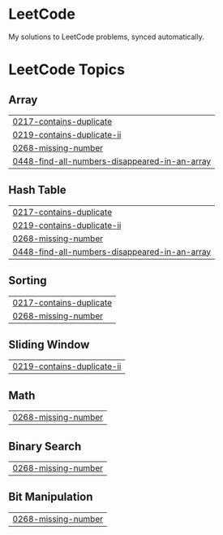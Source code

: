 # LeetCode
My solutions to LeetCode problems, synced automatically.

<!---LeetCode Topics Start-->
# LeetCode Topics
## Array
|  |
| ------- |
| [0217-contains-duplicate](https://github.com/zishanchen/LeetCode/tree/master/0217-contains-duplicate) |
| [0219-contains-duplicate-ii](https://github.com/zishanchen/LeetCode/tree/master/0219-contains-duplicate-ii) |
| [0268-missing-number](https://github.com/zishanchen/LeetCode/tree/master/0268-missing-number) |
| [0448-find-all-numbers-disappeared-in-an-array](https://github.com/zishanchen/LeetCode/tree/master/0448-find-all-numbers-disappeared-in-an-array) |
## Hash Table
|  |
| ------- |
| [0217-contains-duplicate](https://github.com/zishanchen/LeetCode/tree/master/0217-contains-duplicate) |
| [0219-contains-duplicate-ii](https://github.com/zishanchen/LeetCode/tree/master/0219-contains-duplicate-ii) |
| [0268-missing-number](https://github.com/zishanchen/LeetCode/tree/master/0268-missing-number) |
| [0448-find-all-numbers-disappeared-in-an-array](https://github.com/zishanchen/LeetCode/tree/master/0448-find-all-numbers-disappeared-in-an-array) |
## Sorting
|  |
| ------- |
| [0217-contains-duplicate](https://github.com/zishanchen/LeetCode/tree/master/0217-contains-duplicate) |
| [0268-missing-number](https://github.com/zishanchen/LeetCode/tree/master/0268-missing-number) |
## Sliding Window
|  |
| ------- |
| [0219-contains-duplicate-ii](https://github.com/zishanchen/LeetCode/tree/master/0219-contains-duplicate-ii) |
## Math
|  |
| ------- |
| [0268-missing-number](https://github.com/zishanchen/LeetCode/tree/master/0268-missing-number) |
## Binary Search
|  |
| ------- |
| [0268-missing-number](https://github.com/zishanchen/LeetCode/tree/master/0268-missing-number) |
## Bit Manipulation
|  |
| ------- |
| [0268-missing-number](https://github.com/zishanchen/LeetCode/tree/master/0268-missing-number) |
<!---LeetCode Topics End-->